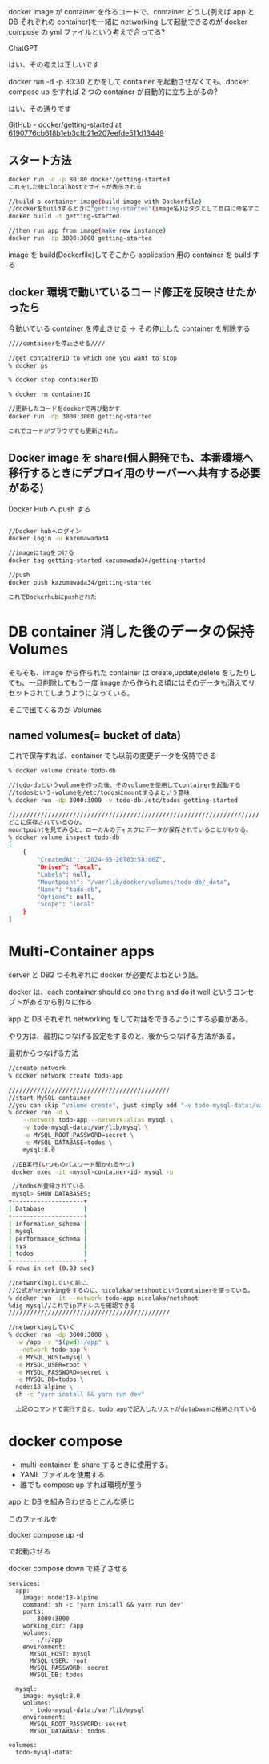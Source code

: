 docker image が container を作るコードで、container どうし(例えば app と DB それぞれの container)を一緒に networking して起動できるのが docker compose の yml ファイルという考えで合ってる?

ChatGPT

はい、その考えは正しいです

docker run -d -p 30:30 とかをして container を起動させなくても、docker compose up をすれば 2 つの container が自動的に立ち上がるの?

はい、その通りです

[GitHub - docker/getting-started at 6190776cb618b1eb3cfb21e207eefde511d13449](https://github.com/docker/getting-started/tree/6190776cb618b1eb3cfb21e207eefde511d13449)

## スタート方法

```bash
docker run -d -p 80:80 docker/getting-started
これをした後にlocalhostでサイトが表示される

//build a container image(build image with Dockerfile)
//dockerをbuildするときに"getting-started"(image名)はタグとして自由に命名すことができる。
docker build -t getting-started

//then run app from image(make new instance)
docker run -dp 3000:3000 getting-started
```

image を build(Dockerfile)してそこから application 用の container を build する

## docker 環境で動いているコード修正を反映させたかったら

今動いている container を停止させる → その停止した container を削除する

```bash
////containerを停止させる////

//get containerID to which one you want to stop
% docker ps

% docker stop containerID

% docker rm containerID

//更新したコードをdockerで再び動かす
docker run -dp 3000:3000 getting-started

これでコードがブラウザでも更新された。
```

## Docker image を share(個人開発でも、本番環境へ移行するときにデプロイ用のサーバーへ共有する必要がある)

Docker Hub へ push する

```bash

//Docker hubへログイン
docker login -u kazumawada34

//imageにtagをつける
docker tag getting-started kazumawada34/getting-started

//push
docker push kazumawada34/getting-started

これでDockerhubにpushされた
```

# DB container 消した後のデータの保持 Volumes

そもそも、image から作られた container は create,update,delete をしたりしても、一旦削除してもう一度 image から作られる頃にはそのデータも消えてリセットされてしまうようになっている。

そこで出てくるのが Volumes

## named volumes(= bucket of data)

これで保存すれば、container でも以前の変更データを保持できる

```bash
% docker volume create todo-db

//todo-dbというvolumeを作った後、そのvolumeを使用してcontainerを起動する
//todosという-volumeを/etc/todosにmountするよという意味
% docker run -dp 3000:3000 -v todo-db:/etc/todos getting-started

//////////////////////////////////////////////////////////////////////
どこに保存されているのか。
mountpointを見てみると、ローカルのディスクにデータが保存されていることがわかる。
% docker volume inspect todo-db
[
    {
        "CreatedAt": "2024-05-20T03:58:06Z",
        "Driver": "local",
        "Labels": null,
        "Mountpoint": "/var/lib/docker/volumes/todo-db/_data",
        "Name": "todo-db",
        "Options": null,
        "Scope": "local"
    }
]
```

# Multi-Container apps

server と DB2 つそれぞれに docker が必要だよねという話。

docker は、each container should do one thing and do it well というコンセプトがあるから別々に作る

app と DB それぞれ networking をして対話をできるようにする必要がある。

やり方は、最初につなげる設定をするのと、後からつなげる方法がある。

最初からつなげる方法

```bash
//create network
% docker network create todo-app

/////////////////////////////////////////////
//start MySQL container
//you can skip "volume create", just simply add "-v todo-mysql-data:/var/lib/mysql" then this guy automatically make volume.
% docker run -d \
    --network todo-app --network-alias mysql \
    -v todo-mysql-data:/var/lib/mysql \
    -e MYSQL_ROOT_PASSWORD=secret \
    -e MYSQL_DATABASE=todos \
    mysql:8.0

 //DB実行(いつものパスワード聞かれるやつ)
 docker exec -it <mysql-container-id> mysql -p

 //todosが登録されている
 mysql> SHOW DATABASES;
+--------------------+
| Database           |
+--------------------+
| information_schema |
| mysql              |
| performance_schema |
| sys                |
| todos              |
+--------------------+
5 rows in set (0.03 sec)

//networkingしていく前に、
//公式がnetwrkingをするのに、nicolaka/netshootというcontainerを使っている。
% docker run -it --network todo-app nicolaka/netshoot
%dig mysql//これでipアドレスを確認できる
/////////////////////////////////////////////

//networkingしていく
% docker run -dp 3000:3000 \
  -w /app -v "$(pwd):/app" \
  --network todo-app \
  -e MYSQL_HOST=mysql \
  -e MYSQL_USER=root \
  -e MYSQL_PASSWORD=secret \
  -e MYSQL_DB=todos \
  node:18-alpine \
  sh -c "yarn install && yarn run dev"

  上記のコマンドで実行すると、todo appで記入したリストがdatabaseに格納されている

```

# docker compose

- multi-container を share するときに使用する。
- YAML ファイルを使用する
- 誰でも compose up すれば環境が整う

app と DB を組み合わせるとこんな感じ

このファイルを

docker compose up -d

で起動させる

docker compose down で終了させる

```docker
services:
  app:
    image: node:18-alpine
    command: sh -c "yarn install && yarn run dev"
    ports:
      - 3000:3000
    working_dir: /app
    volumes:
      - ./:/app
    environment:
      MYSQL_HOST: mysql
      MYSQL_USER: root
      MYSQL_PASSWORD: secret
      MYSQL_DB: todos

  mysql:
    image: mysql:8.0
    volumes:
      - todo-mysql-data:/var/lib/mysql
    environment:
      MYSQL_ROOT_PASSWORD: secret
      MYSQL_DATABASE: todos

volumes:
  todo-mysql-data:
```
